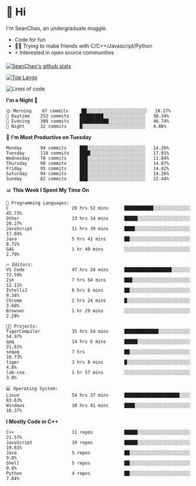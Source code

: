 # 👋 Hi
I'm SeanChao, an undergraduate muggle.

- Code for fun
- 👨‍💻 Trying to make friends with C/C++/Javascript/Python
- ⚡ Interested in open source communities

[![SeanChao's github stats](https://i-github-readme-stats.vercel.app/api?username=seanchao&show_icons=true)](https://github.com/anuraghazra/github-readme-stats)

[![Top Langs](https://i-github-readme-stats.vercel.app/api/top-langs/?username=seanchao&layout=compact)](https://github.com/anuraghazra/github-readme-stats)

<!--START_SECTION:waka-->
![Lines of code](https://img.shields.io/badge/From%20Hello%20World%20I%27ve%20Written-1.5%20million%20lines%20of%20code-blue)

**I'm a Night 🦉** 

```text
🌞 Morning    67 commits     ██░░░░░░░░░░░░░░░░░░░░░░░   10.17% 
🌆 Daytime    252 commits    █████████░░░░░░░░░░░░░░░░   38.24% 
🌃 Evening    308 commits    ███████████░░░░░░░░░░░░░░   46.74% 
🌙 Night      32 commits     █░░░░░░░░░░░░░░░░░░░░░░░░   4.86%

```
📅 **I'm Most Productive on Tuesday** 

```text
Monday       94 commits     ███░░░░░░░░░░░░░░░░░░░░░░   14.26% 
Tuesday      118 commits    ████░░░░░░░░░░░░░░░░░░░░░   17.91% 
Wednesday    78 commits     ███░░░░░░░░░░░░░░░░░░░░░░   11.84% 
Thursday     98 commits     ███░░░░░░░░░░░░░░░░░░░░░░   14.87% 
Friday       95 commits     ███░░░░░░░░░░░░░░░░░░░░░░   14.42% 
Saturday     94 commits     ███░░░░░░░░░░░░░░░░░░░░░░   14.26% 
Sunday       82 commits     ███░░░░░░░░░░░░░░░░░░░░░░   12.44%

```


📊 **This Week I Spent My Time On** 

```text
💬 Programming Languages: 
C                        29 hrs 52 mins      ███████████░░░░░░░░░░░░░░   45.73% 
Other                    13 hrs 14 mins      █████░░░░░░░░░░░░░░░░░░░░   20.27% 
JavaScript               11 hrs 39 mins      ████░░░░░░░░░░░░░░░░░░░░░   17.84% 
Java                     5 hrs 41 mins       ██░░░░░░░░░░░░░░░░░░░░░░░   8.72% 
GAS                      1 hr 49 mins        ░░░░░░░░░░░░░░░░░░░░░░░░░   2.79%

🔥 Editors: 
VS Code                  47 hrs 24 mins      ██████████████████░░░░░░░   72.59% 
Zsh                      7 hrs 54 mins       ███░░░░░░░░░░░░░░░░░░░░░░   12.11% 
IntelliJ                 6 hrs 6 mins        ██░░░░░░░░░░░░░░░░░░░░░░░   9.34% 
Chrome                   2 hrs 24 mins       █░░░░░░░░░░░░░░░░░░░░░░░░   3.68% 
Browser                  1 hr 29 mins        ░░░░░░░░░░░░░░░░░░░░░░░░░   2.28%

🐱‍💻 Projects: 
TigerCompiler            35 hrs 54 mins      █████████████░░░░░░░░░░░░   54.97% 
qaq                      14 hrs 6 mins       █████░░░░░░░░░░░░░░░░░░░░   21.61% 
seqaq                    7 hrs               ██░░░░░░░░░░░░░░░░░░░░░░░   10.73% 
tiger                    3 hrs 8 mins        █░░░░░░░░░░░░░░░░░░░░░░░░   4.8% 
lab-cse                  1 hr 57 mins        ░░░░░░░░░░░░░░░░░░░░░░░░░   3.0%

💻 Operating System: 
Linux                    54 hrs 37 mins      █████████████████████░░░░   83.63% 
Windows                  10 hrs 41 mins      ████░░░░░░░░░░░░░░░░░░░░░   16.37%

```

**I Mostly Code in C++** 

```text
C++                      11 repos            █████░░░░░░░░░░░░░░░░░░░░   21.57% 
JavaScript               10 repos            █████░░░░░░░░░░░░░░░░░░░░   19.61% 
Java                     5 repos             ██░░░░░░░░░░░░░░░░░░░░░░░   9.8% 
Shell                    5 repos             ██░░░░░░░░░░░░░░░░░░░░░░░   9.8% 
Python                   4 repos             ██░░░░░░░░░░░░░░░░░░░░░░░   7.84%

```



<!--END_SECTION:waka-->
